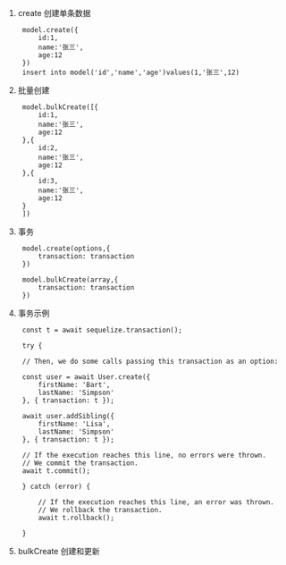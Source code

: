 1. create 创建单条数据

        model.create({
            id:1,
            name:'张三',
            age:12
        })
        insert into model('id','name','age')values(1,'张三',12)

2. 批量创建

        model.bulkCreate([{
            id:1,
            name:'张三',
            age:12
        },{
            id:2,
            name:'张三',
            age:12
        },{
            id:3,
            name:'张三',
            age:12
        }
        ])

3. 事务

        model.create(options,{
            transaction: transaction
        })

        model.bulkCreate(array,{
            transaction: transaction
        })

4. 事务示例

        const t = await sequelize.transaction();

        try {

        // Then, we do some calls passing this transaction as an option:

        const user = await User.create({
            firstName: 'Bart',
            lastName: 'Simpson'
        }, { transaction: t });

        await user.addSibling({
            firstName: 'Lisa',
            lastName: 'Simpson'
        }, { transaction: t });

        // If the execution reaches this line, no errors were thrown.
        // We commit the transaction.
        await t.commit();

        } catch (error) {

            // If the execution reaches this line, an error was thrown.
            // We rollback the transaction.
            await t.rollback();

        }

5. bulkCreate 创建和更新